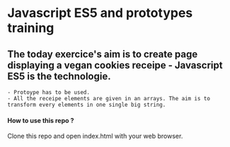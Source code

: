 # Javascript ES5 and prototypes training

## The today exercice's aim is to create page displaying a vegan cookies receipe - Javascript ES5 is the technologie.
    - Protoype has to be used.
    - All the receipe elements are given in an arrays. The aim is to transform every elements in one single big string.

#### How to use this repo ?
Clone this repo and open index.html with your web browser.